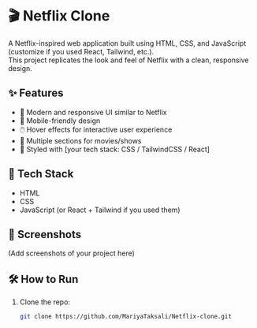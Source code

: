 # 🎬 Netflix Clone

A Netflix-inspired web application built using HTML, CSS, and JavaScript (customize if you used React, Tailwind, etc.).  
This project replicates the look and feel of Netflix with a clean, responsive design.

## ✨ Features
- 🎥 Modern and responsive UI similar to Netflix
- 📱 Mobile-friendly design
- 🖱️ Hover effects for interactive user experience
- 📂 Multiple sections for movies/shows
- 🎨 Styled with [your tech stack: CSS / TailwindCSS / React]

## 🚀 Tech Stack
- HTML
- CSS
- JavaScript
(or React + Tailwind if you used them)

## 📸 Screenshots
(Add screenshots of your project here)

## 🛠️ How to Run
1. Clone the repo:
   ```bash
   git clone https://github.com/MariyaTaksali/Netflix-clone.git
